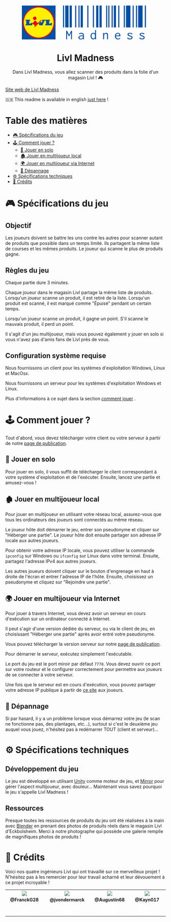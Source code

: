 <br/>
<br/>
<h1 align="center"><img src="./picture/Livl_Madness.png" width="400px"/>
<br/><br/>
  Livl Madness
</h1>
<p align="center">Dans Livl Madness, vous allez scanner des produits dans la folie d'un magasin Livl ! 🎮</p>

[Site web de Livl Madness](https://livl.franck-g.fr/)

🇬🇧 This readme is available in english [just here](../README.md) !

# Table des matières

- [🎮 Spécifications du jeu](#Spécifications-du-jeu)
- [🕹️ Comment jouer ?](#Comment-jouer-?)
  - [🙋 Jouer en solo](#Jouer-en-solo)
  - [🏚️ Jouer en multijoueur local](#Jouer-en-multijoueur-local)
  - [🌍 Jouer en multijoueur via Internet](#Jouer-en-multijoueur-via-Internet)
  - [🙅 Dépannage](#Dépannage)
- [⚙️ Spécifications techniques](#Spécifications-techniques)
- [💖 Crédits](#Crédits)

# 🎮 Spécifications du jeu

## Objectif

Les joueurs doivent se battre les uns contre les autres pour scanner autant de produits que possible dans un temps limité. Ils partagent la même liste de courses et les mêmes produits. Le joueur qui scanne le plus de produits gagne.

## Règles du jeu

Chaque partie dure 3 minutes.

Chaque joueur dans le magasin Livl partage la même liste de produits. Lorsqu'un joueur scanne un produit, il est retiré de la liste. Lorsqu'un produit est scanné, il est marqué comme "Épuisé" pendant un certain temps.

Lorsqu'un joueur scanne un produit, il gagne un point. S'il scanne le mauvais produit, il perd un point.

Il s'agit d'un jeu multijoueur, mais vous pouvez également y jouer en solo si vous n'avez pas d'amis fans de Livl près de vous.

## Configuration système requise

Nous fournissons un client pour les systèmes d'exploitation Windows, Linux et MacOsx.

Nous fournissons un serveur pour les systèmes d'exploitation Windows et Linux.

Plus d'informations à ce sujet dans la section [comment jouer](#Comment-jouer-?) .

# 🕹️ Comment jouer ?

Tout d'abord, vous devez télécharger votre client ou votre serveur à partir de notre [page de publication](https://github.com/Livl-Corporation/livl-madness/releases).

## 🙋 Jouer en solo

Pour jouer en solo, il vous suffit de télécharger le client correspondant à votre système d'exploitation et de l'exécuter.
Ensuite, lancez une partie et amusez-vous !

## 🏚️ Jouer en multijoueur local

Pour jouer en multijoueur en utilisant votre réseau local, assurez-vous que tous les ordinateurs des joueurs sont connectés au même réseau.

Le joueur hôte doit démarrer le jeu, entrer son pseudonyme et cliquer sur "Héberger une partie". Le joueur hôte doit ensuite partager son adresse IP locale aux autres joueurs.

Pour obtenir votre adresse IP locale, vous pouvez utiliser la commande `ipconfig` sur Windows ou `ifconfig` sur Linux dans votre terminal. Ensuite, partagez l'adresse IPv4 aux autres joueurs.

Les autres joueurs doivent cliquer sur le bouton d'engrenage en haut à droite de l'écran et entrer l'adresse IP de l'hôte.
Ensuite, choisissez un pseudonyme et cliquez sur "Rejoindre une partie".

## 🌍 Jouer en multijoueur via Internet

Pour jouer à travers Internet, vous devez avoir un serveur en cours d'exécution sur un ordinateur connecté à Internet.

Il peut s'agir d'une version dédiée du serveur, ou via le client de jeu, en choisissant "Héberger une partie" après avoir entré votre pseudonyme.

Vous pouvez télécharger la version serveur sur notre [page de publication](https://github.com/Livl-Corporation/livl-madness/releases).

Pour démarrer le serveur, exécutez simplement l'exécutable.

Le port du jeu est le port miroir par défaut `7778`. Vous devez ouvrir ce port sur votre routeur et le configurer correctement pour permettre aux joueurs de se connecter à votre serveur.

Une fois que le serveur est en cours d'exécution, vous pouvez partager votre adresse IP publique à partir de [ce site](https://whatismyipaddress.com/) aux joueurs.

## 🙅 Dépannage

Si par hasard, il y a un problème lorsque vous démarrez votre jeu (le scan ne fonctionne pas, des plantages, etc...), surtout si c'est le deuxième jeu auquel vous jouez, n'hésitez pas à redémarrer TOUT (client et serveur)...

# ⚙️ Spécifications techniques

## Développement du jeu

Le jeu est développé en utilisant [Unity](https://unity.com/fr) comme moteur de jeu, et [Mirror](https://mirror-networking.com/) pour gérer l'aspect multijoueur, avec douleur... Maintenant vous savez pourquoi le jeu s'appelle Livl Madness !

## Ressources

Presque toutes les ressources de produits du jeu ont été réalisées à la main avec [Blender](https://www.blender.org/) en prenant des photos de produits réels dans le magasin Livl d'Eckbolsheim. Merci à notre photographe qui possède une galerie remplie de magnifiques photos de produits !

# 💖 Crédits

Voici nos quatre ingénieurs Livl qui ont travaillé sur ce merveilleux projet ! N'hésitez pas à les remercier pour leur travail acharné et leur dévouement à ce projet incroyable !

<table align="center">
  <tr>
    <th><img src="https://avatars.githubusercontent.com/u/19238963?v=4?v=4?size=115" width="115"><br><strong>@FranckG28</strong></th>
    <th><img  src="https://avatars.githubusercontent.com/u/62793491?v=4?size=115" width="115"><br><strong>@jvondermarck</strong></th>
    <th><img  src="https://avatars.githubusercontent.com/u/67447144?v=4?size=115" width="115"><br><strong>@Augustin68</strong></th>
    <th><img  src="https://avatars.githubusercontent.com/u/51646882?v=4?size=115" width="115"><br><strong>@Kayn017</strong></th>
  </tr>
  <tr align="center">
    <td><b><a href="https://github.com/FranckG28" style="color: white">Franck Gutmann</a></b></td>
    <td><b><a href="https://github.com/jvondermarck" style="color: white">Julien Von Der Marck</a></b></td>
    <td><b><a href="https://github.com/Augustin68" style="color: white">Raffael Di Pietro</a></b></td>
    <td><b><a href="https://github.com/Kayn017" style="color: white">Tanguy Gimenez</a></b></td>
  </tr>
</table>
